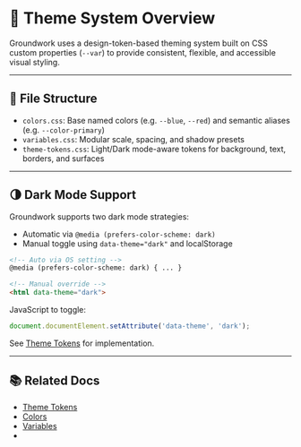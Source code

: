 # 🎨 Theme System Overview

Groundwork uses a design-token-based theming system built on CSS custom properties (`--var`) to provide consistent, flexible, and accessible visual styling.

---

## 🧱 File Structure

- `colors.css`: Base named colors (e.g. `--blue`, `--red`) and semantic aliases (e.g. `--color-primary`)
- `variables.css`: Modular scale, spacing, and shadow presets
- `theme-tokens.css`: Light/Dark mode-aware tokens for background, text, borders, and surfaces

---

## 🌗 Dark Mode Support

Groundwork supports two dark mode strategies:
- Automatic via `@media (prefers-color-scheme: dark)`
- Manual toggle using `data-theme="dark"` and localStorage

```html
<!-- Auto via OS setting -->
@media (prefers-color-scheme: dark) { ... }

<!-- Manual override -->
<html data-theme="dark">
```

JavaScript to toggle:
```js
document.documentElement.setAttribute('data-theme', 'dark');
```

See [Theme Tokens](theme-tokens.md) for implementation.

---

## 📚 Related Docs

- [Theme Tokens](theme-tokens.md)
- [Colors](colors.md)
- [Variables](variables.md)
- 